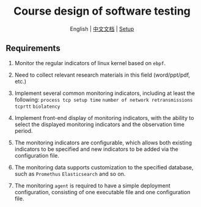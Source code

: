 <div align="center">

<h1>Course design of software testing</h1>

<span>English</span> | <a href="./README-ZH.md">中文文档</a> | <a href="./setup/README.md">Setup</a>

</div>

## Requirements

1. Monitor the regular indicators of linux kernel based on `ebpf`.

2. Need to collect relevant research materials in this field (word/ppt/pdf, etc.)

3. Implement several common monitoring indicators, including at least the following: `process tcp setup time` `number of network retransmissions` `tcprtt` `biolatency`

4. Implement front-end display of monitoring indicators, with the ability to select the displayed monitoring indicators and the observation time period.

5. The monitoring indicators are configurable, which allows both existing indicators to be specified and new indicators to be added via the configuration file.

6. The monitoring data supports customization to the specified database, such as `Promethus` `Elasticsearch` and so on.

7. The monitoring `agent` is required to have a simple deployment configuration, consisting of one executable file and one configuration file.
